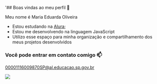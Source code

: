 









































  
  
  
  
  
  
  
  
  
  
  
  
  
  
  
  
  
  
  
  
  
  
  
  
  
  
  
  
  '## Boas vindas ao meu perfil 💜 

Meu nome é Maria Eduarda Oliveira

- Estou estudando na [Alura](https://wwww.alura.com.br);
- Estou me desenvolvendo na linguagem JavaScript
- Utilizo esse espaço para minha organização e compartilhamento dos meus projetos desenvolvidos

### Você pode entrar em contato comigo 📫

00001116009870SP@al.educacao.sp.gov.br



![](https://media.tenor.com/QGYOjLUamAkAAAAM/hello-kitty-cafe.gif)
